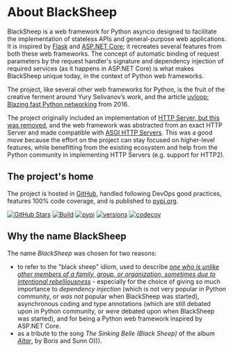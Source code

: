 # About BlackSheep

BlackSheep is a web framework for Python asyncio designed to facilitate the
implementation of stateless APIs and general-purpose web applications. It is
inspired by [Flask](https://flask.palletsprojects.com/en/1.1.x/) and [ASP.NET
Core](https://docs.microsoft.com/en-us/aspnet/core/introduction-to-aspnet-core?view=aspnetcore-5.0);
it recreates several features from both these web frameworks. The concept of
automatic binding of request parameters by the request handler's signature and
dependency injection of required services (as it happens in ASP.NET Core) is
what makes BlackSheep unique today, in the context of Python web frameworks.

The project, like several other web frameworks for Python, is the fruit of the
creative ferment around Yury Selivanov’s work, and the article [uvloop: Blazing
fast Python
networking](https://magic.io/blog/uvloop-blazing-fast-python-networking/) from
2016.

The project originally included an implementation of [HTTP Server, but this was
removed](https://robertoprevato.github.io/Presenting-BlackSheep/), and the web
framework was abstracted from an exact HTTP Server and made compatible with
[ASGI HTTP Servers](https://asgi.readthedocs.io/en/latest/). This was a good
move because the effort on the project can stay focused on higher-level
features, while benefitting from the existing ecosystem and help from the
Python community in implementing HTTP Servers (e.g. support for HTTP2).

## The project's home
The project is hosted in [GitHub](https://github.com/Neoteroi/BlackSheep),
handled following DevOps good practices, features 100% code coverage, and is
published to [pypi.org](https://pypi.org/project/blacksheep/).

[![GitHub Stars](https://img.shields.io/github/stars/Neoteroi/BlackSheep?style=social)](https://github.com/Neoteroi/BlackSheep/stargazers)
[![Build](https://github.com/Neoteroi/BlackSheep/workflows/Main/badge.svg)](https://github.com/Neoteroi/BlackSheep/actions)
[![pypi](https://img.shields.io/pypi/v/BlackSheep.svg?color=blue)](https://pypi.org/project/BlackSheep/)
[![versions](https://img.shields.io/pypi/pyversions/blacksheep.svg)](https://github.com/Neoteroi/BlackSheep)
[![codecov](https://codecov.io/gh/Neoteroi/BlackSheep/branch/master/graph/badge.svg?token=Nzi29L0Eg1)](https://codecov.io/gh/Neoteroi/BlackSheep)

## Why the name BlackSheep
The name _BlackSheep_ was chosen for two reasons:

* to refer to the "black sheep" idiom, used to describe [_one who is unlike
  other members of a family, group, or organization, sometimes due to
  intentional
  rebelliousness_](https://idioms.thefreedictionary.com/the+black+sheep) -
  especially for the choice of giving so much importance to _dependency
  injection_ (which is not very popular in Python community, or _was not_
  popular when BlackSheep was started), asynchronous coding and type
  annotations (which are still debated upon in Python community, or _were_
  debated upon when BlackSheep was started), and for being a Python web
  framework inspired by ASP.NET&nbsp;Core.
* as a tribute to the song _The Sinking Belle (Black Sheep)_ of the album
  [_Altar_](https://en.wikipedia.org/wiki/Altar_(album)), by Boris and
  Sunn&nbsp;O))).
